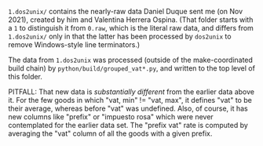 `1.dos2unix/` contains the nearly-raw data Daniel Duque sent me
(on Nov 2021), created by him and Valentina Herrera Ospina.
(That folder starts with a `1` to distinguish it from `0.raw`,
which is the literal raw data, and differs from `1.dos2unix/`
only in that the latter has been processed by `dos2unix`
to remove Windows-style line terminators.)

The data from `1.dos2unix` was processed
(outside of the make-coordinated build chain)
by `python/build/grouped_vat*.py`,
and written to the top level of this folder.

PITFALL: That new data is *substantially different* from
the earlier data above it.
For the few goods in which "vat, min" != "vat, max",
it defines "vat" to be their average,
whereas before "vat" was undefined.
Also, of course, it has new columns like "prefix" or "impuesto rosa"
which were never contemplated for the earlier data set.
The "prefix vat" rate is computed by averaging
the "vat" column of all the goods with a given prefix.
